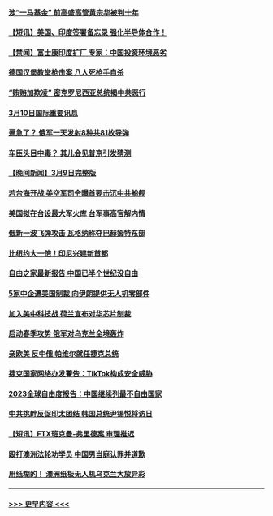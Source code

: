 #### [涉“一马基金” 前高盛高管黄宗华被判十年](../pages/prog202/a103666289.md?t=03110343) 
#### [【短讯】美国、印度签署备忘录 强化半导体合作！](../pages/prog202/a103666287.md?t=03110343) 
#### [【禁闻】富士康印度扩厂 专家：中国投资环境恶劣](../pages/prog202/a103666305.md?t=03110343) 
#### [德国汉堡教堂枪击案 八人死枪手自杀](../pages/prog202/a103666285.md?t=03110343) 
#### [“贿赂加欺凌” 密克罗尼西亚总统揭中共恶行](../pages/prog202/a103666070.md?t=03110343) 
#### [3月10日国际重要讯息](../pages/prog202/a103666080.md?t=03110343) 
#### [逼急了？ 俄军一天发射8种共81枚导弹](../pages/prog202/a103666067.md?t=03110343) 
#### [车臣头目中毒？ 其儿会见普京引发猜测](../pages/prog202/a103666073.md?t=03110343) 
#### [【晚间新闻】3月9日完整版](../pages/prog202/a103665881.md?t=03110343) 
#### [若台海开战 美空军司令曝首要击沉中共船舰](../pages/prog202/a103665886.md?t=03110343) 
#### [美国拟在台设最大军火库 台军事高官解内情](../pages/prog202/a103665876.md?t=03110343) 
#### [俄新一波飞弹攻击 瓦格纳称夺巴赫姆特东部](../pages/prog202/a103665884.md?t=03110343) 
#### [比纽约大一倍！印尼兴建新首都](../pages/prog202/a103665785.md?t=03110343) 
#### [自由之家最新报告 中国已半个世纪没自由](../pages/prog202/a103665787.md?t=03110343) 
#### [5家中企遭美国制裁 向伊朗提供无人机零部件](../pages/prog202/a103665797.md?t=03110343) 
#### [加入美中科技战 荷兰宣布对华芯片制裁](../pages/prog202/a103665780.md?t=03110343) 
#### [启动春季攻势 俄军对乌克兰全境轰炸](../pages/prog202/a103665781.md?t=03110343) 
#### [亲欧美 反中俄 帕维尔就任捷克总统](../pages/prog202/a103665782.md?t=03110343) 
#### [捷克国家网络办发警告：TikTok构成安全威胁](../pages/prog202/a103665711.md?t=03110343) 
#### [2023全球自由度报告：中国继续列最不自由国家](../pages/prog202/a103665649.md?t=03110343) 
#### [中共挑衅反促印太团结 韩国总统尹锡悦将访日](../pages/prog202/a103665623.md?t=03110343) 
#### [【短讯】FTX班克曼-弗里德案 审理推迟](../pages/prog202/a103665624.md?t=03110343) 
#### [殴打澳洲法轮功学员 中国男当庭认罪并道歉](../pages/prog202/a103665644.md?t=03110343) 
#### [用纸糊的！ 澳洲纸板无人机乌克兰大放异彩](../pages/prog202/a103665384.md?t=03110343) 

----
#### [ >>> 更早内容 <<< ](../indexes/prog202-earlier.md)
